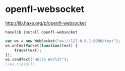 openfl-websocket
================

http://lib.haxe.org/p/openfl-websocket

```haxelib install openfl-websocket```

```haxe
var ws = new WebSocket("ws://127.0.0.1:8080/test");
ws.onTextPacket(function(text) {
	trace(text);
});
ws.sendText("Hello World!");
//ws.close();
```
